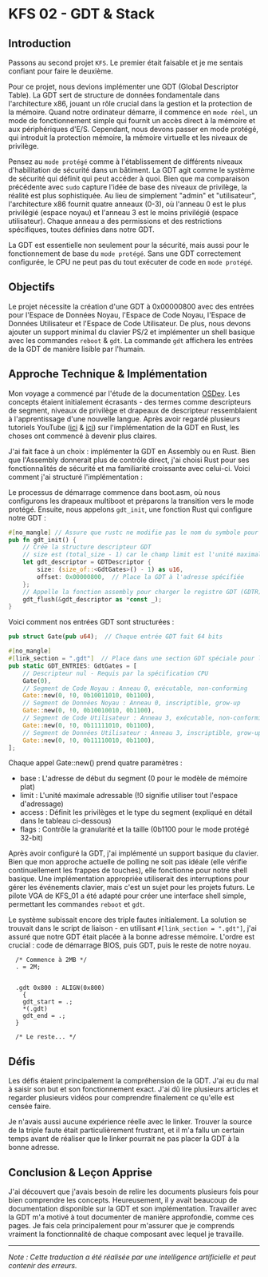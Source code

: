 # KFS 02 - GDT & Stack

## Introduction

Passons au second projet `KFS`. Le premier était faisable et je me sentais confiant pour faire le deuxième.

Pour ce projet, nous devions implémenter une GDT (Global Descriptor Table). La GDT sert de structure de données fondamentale dans l'architecture x86, jouant un rôle crucial dans la gestion et la protection de la mémoire. Quand notre ordinateur démarre, il commence en `mode réel`, un mode de fonctionnement simple qui fournit un accès direct à la mémoire et aux périphériques d'E/S. Cependant, nous devons passer en mode protégé, qui introduit la protection mémoire, la mémoire virtuelle et les niveaux de privilège.

Pensez au `mode protégé` comme à l'établissement de différents niveaux d'habilitation de sécurité dans un bâtiment. La GDT agit comme le système de sécurité qui définit qui peut accéder à quoi. Bien que ma comparaison précédente avec `sudo` capture l'idée de base des niveaux de privilège, la réalité est plus sophistiquée. Au lieu de simplement "admin" et "utilisateur", l'architecture x86 fournit quatre anneaux (0-3), où l'anneau 0 est le plus privilégié (espace noyau) et l'anneau 3 est le moins privilégié (espace utilisateur). Chaque anneau a des permissions et des restrictions spécifiques, toutes définies dans notre GDT.

La GDT est essentielle non seulement pour la sécurité, mais aussi pour le fonctionnement de base du `mode protégé`. Sans une GDT correctement configurée, le CPU ne peut pas du tout exécuter de code en `mode protégé`.

## Objectifs

Le projet nécessite la création d'une GDT à 0x00000800 avec des entrées pour l'Espace de Données Noyau, l'Espace de Code Noyau, l'Espace de Données Utilisateur et l'Espace de Code Utilisateur. De plus, nous devons ajouter un support minimal du clavier PS/2 et implémenter un shell basique avec les commandes `reboot` & `gdt`. La commande `gdt` affichera les entrées de la GDT de manière lisible par l'humain.

## Approche Technique & Implémentation

Mon voyage a commencé par l'étude de la documentation [OSDev](https://wiki.osdev.org/Global_Descriptor_Table). Les concepts étaient initialement écrasants - des termes comme descripteurs de segment, niveaux de privilège et drapeaux de descripteur ressemblaient à l'apprentissage d'une nouvelle langue. Après avoir regardé plusieurs tutoriels YouTube ([ici](https://www.youtube.com/watch?v=GvIJYELuaaE&t=5615s) & [ici](https://www.youtube.com/watch?v=Wh5nPn2U_1w&t=429s)) sur l'implémentation de la GDT en Rust, les choses ont commencé à devenir plus claires.

J'ai fait face à un choix : implémenter la GDT en Assembly ou en Rust. Bien que l'Assembly donnerait plus de contrôle direct, j'ai choisi Rust pour ses fonctionnalités de sécurité et ma familiarité croissante avec celui-ci. Voici comment j'ai structuré l'implémentation :

Le processus de démarrage commence dans boot.asm, où nous configurons les drapeaux multiboot et préparons la transition vers le mode protégé. Ensuite, nous appelons `gdt_init`, une fonction Rust qui configure notre GDT :

```rust
#[no_mangle] // Assure que rustc ne modifie pas le nom du symbole pour la liaison externe
pub fn gdt_init() {
    // Crée la structure descripteur GDT
    // size est (total_size - 1) car le champ limit est l'unité maximale adressable
    let gdt_descriptor = GDTDescriptor { 
        size: (size_of::<GdtGates>() - 1) as u16,
        offset: 0x00000800,  // Place la GDT à l'adresse spécifiée
    }; 
    // Appelle la fonction assembly pour charger le registre GDT (GDTR)
    gdt_flush(&gdt_descriptor as *const _);
}
```

Voici comment nos entrées GDT sont structurées :

```rust
pub struct Gate(pub u64);  // Chaque entrée GDT fait 64 bits

#[no_mangle]
#[link_section = ".gdt"]  // Place dans une section GDT spéciale pour la liaison
pub static GDT_ENTRIES: GdtGates = [
    // Descripteur nul - Requis par la spécification CPU
    Gate(0),
    // Segment de Code Noyau : Anneau 0, exécutable, non-conforming
    Gate::new(0, !0, 0b10011010, 0b1100),  
    // Segment de Données Noyau : Anneau 0, inscriptible, grow-up
    Gate::new(0, !0, 0b10010010, 0b1100),  
    // Segment de Code Utilisateur : Anneau 3, exécutable, non-conforming
    Gate::new(0, !0, 0b11111010, 0b1100),  
    // Segment de Données Utilisateur : Anneau 3, inscriptible, grow-up
    Gate::new(0, !0, 0b11110010, 0b1100),  
];
```

Chaque appel Gate::new() prend quatre paramètres :

- base : L'adresse de début du segment (0 pour le modèle de mémoire plat)
- limit : L'unité maximale adressable (!0 signifie utiliser tout l'espace d'adressage)
- access : Définit les privilèges et le type du segment (expliqué en détail dans le tableau ci-dessous)
- flags : Contrôle la granularité et la taille (0b1100 pour le mode protégé 32-bit)

Après avoir configuré la GDT, j'ai implémenté un support basique du clavier. Bien que mon approche actuelle de polling ne soit pas idéale (elle vérifie continuellement les frappes de touches), elle fonctionne pour notre shell basique. Une implémentation appropriée utiliserait des interruptions pour gérer les événements clavier, mais c'est un sujet pour les projets futurs. Le pilote VGA de KFS_01 a été adapté pour créer une interface shell simple, permettant les commandes `reboot` et `gdt`.

Le système subissait encore des triple fautes initialement. La solution se trouvait dans le script de liaison - en utilisant `#[link_section = ".gdt"]`, j'ai assuré que notre GDT était placée à la bonne adresse mémoire. L'ordre est crucial : code de démarrage BIOS, puis GDT, puis le reste de notre noyau.

```
  /* Commence à 2MB */
  . = 2M;


  .gdt 0x800 : ALIGN(0x800)
    {
    gdt_start = .;
    *(.gdt)
    gdt_end = .;
  }

  /* Le reste... */
```

## Défis

Les défis étaient principalement la compréhension de la GDT. J'ai eu du mal à saisir son but et son fonctionnement exact. J'ai dû lire plusieurs articles et regarder plusieurs vidéos pour comprendre finalement ce qu'elle est censée faire.

Je n'avais aussi aucune expérience réelle avec le linker. Trouver la source de la triple faute était particulièrement frustrant, et il m'a fallu un certain temps avant de réaliser que le linker pourrait ne pas placer la GDT à la bonne adresse.

## Conclusion & Leçon Apprise

J'ai découvert que j'avais besoin de relire les documents plusieurs fois pour bien comprendre les concepts. Heureusement, il y avait beaucoup de documentation disponible sur la GDT et son implémentation. Travailler avec la GDT m'a motivé à tout documenter de manière approfondie, comme ces pages. Je fais cela principalement pour m'assurer que je comprends vraiment la fonctionnalité de chaque composant avec lequel je travaille.

---
*Note : Cette traduction a été réalisée par une intelligence artificielle et peut contenir des erreurs.*
